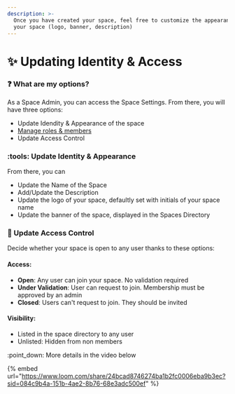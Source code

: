 ```yaml
---
description: >-
  Once you have created your space, feel free to customize the appearance of
  your space (logo, banner, description)
---
```


# ✨ Updating Identity & Access

### :question: What are my options?

As a Space Admin, you can access the Space Settings. From there, you will have three options:

* Update Idendity & Appearance of the space
* [Manage roles & members](managing-space-roles.md)
* Update Access Control

### &#x20;:tools: Update Identity & Appearance

From there, you can

* Update the Name of the Space
* Add/Update the Description
* Update the logo of your space, defaultly set with initials of your space name
* Update the banner of the space, displayed in the Spaces Directory

### :door: Update Access Control

Decide whether your space is open to any user thanks to these options:

#### **Access:**

* **Open**: Any user can join your space. No validation required
* **Under Validation**: User can request to join. Membership must be approved by an admin
* **Closed**: Users can't request to join. They should be invited

#### Visibility:

* Listed in the space directory to any user
* Unlisted: Hidden from non members

:point\_down: More details in the video below



{% embed url="https://www.loom.com/share/24bcad8746274ba1b2fc0006eba9b3ec?sid=084c9b4a-151b-4ae2-8b76-68e3adc500ef" %}

